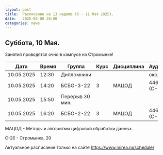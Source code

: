 ```yaml
---
layout: post
title:  Расписание на 13 неделю (5 - 11 Мая 2025).
date:   2025-05-08 20:00
categories: news
---
```


## Суббота, 10 Мая.

Занятия проводятся очно в кампусе на Стромынке!


| Дата          | Время   | Группа               | Курс | Дисциплина  | Аудитория  | Материалы |
| ------------- | ------- | -------------------- | ---- | ----------- | ---------- | --------- |
|10.05.2025     |12:30    |Дипломники            |      |             |около 350   |           |
|10.05.2025     |14:20    |БСБО-3-22             |   3  |МАЦОД        |  446 (С-20)|           |
|10.05.2025     |15:50    |Перерыв 30 мин.       |      |             |            |           |
|10.05.2025     |16:20    |БСБО-2-22             |   3  |МАЦОД        |  446 (С-20)|           |

МАЦОД - Методы и алгоритмы цифровой обработки данных.

С-20 - Стромынка, 20

Актуальное расписание только на сайте https://www.mirea.ru/schedule/


